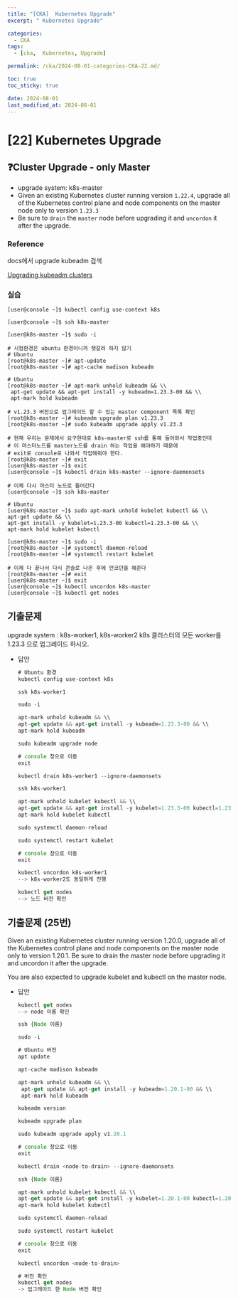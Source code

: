 ```yaml
---
title: "[CKA]  Kubernetes Upgrade"
excerpt: " Kubernetes Upgrade"

categories:
  - CKA
tags:
  - [cka,  Kubernetes, Upgrade]

permalink: /cka/2024-08-01-categories-CKA-22.md/

toc: true
toc_sticky: true

date: 2024-08-01
last_modified_at: 2024-08-01
---
```


# [22] Kubernetes Upgrade

## ❓Cluster Upgrade - only Master

- upgrade system: k8s-master
- Given an existing Kubernetes cluster running version `1.22.4`, upgrade all of the Kubernetes control plane and node components on the master node only to version `1.23.3`
- Be sure to `drain` the `master` node before upgrading it and `uncordon` it after the upgrade.

### Reference

docs에서 upgrade kubeadm 검색

[Upgrading kubeadm clusters](https://kubernetes.io/docs/tasks/administer-cluster/kubeadm/kubeadm-upgrade/)

### 실습

```docker
[user@console ~]$ kubectl config use-context k8s

[user@console ~]$ ssh k8s-master

[user@k8s-master ~]$ sudo -i

# 시험환경은 ubuntu 환경이니까 헷갈려 하지 않기
# Ubuntu
[root@k8s-master ~]# apt-update
[root@k8s-master ~]# apt-cache madison kubeadm

# Ubuntu
[root@k8s-master ~]# apt-mark unhold kubeadm && \\
 apt-get update && apt-get install -y kubeadm=1.23.3-00 && \\
 apt-mark hold kubeadm

# v1.23.3 버전으로 업그레이드 할 수 있는 master component 목록 확인
[root@k8s-master ~]# kubeadm upgrade plan v1.23.3
[root@k8s-master ~]# sudo kubeadm upgrade apply v1.23.3

# 현재 우리는 문제에서 요구한대로 k8s-master로 ssh를 통해 들어와서 작업중인데
# 이 마스터노드를 master노드를 drain 하는 작업을 해야하기 때문에
# exit로 console로 나와서 작업해줘야 한다.
[root@k8s-master ~]# exit
[user@k8s-master ~]$ exit
[user@console ~]$ kubectl drain k8s-master --ignore-daemonsets

# 이제 다시 마스터 노드로 들어간다
[user@console ~]$ ssh k8s-master

# Ubuntu
[user@k8s-master ~]$ sudo apt-mark unhold kubelet kubectl && \\
apt-get update && \\
apt-get install -y kubelet=1.23.3-00 kubectl=1.23.3-00 && \\
apt-mark hold kubelet kubectl

[user@k8s-master ~]$ sudo -i 
[root@k8s-master ~]# systemctl daemon-reload
[root@k8s-master ~]# systemctl restart kubelet

# 이제 다 끝나서 다시 콘솔로 나온 후에 언코던을 해준다
[root@k8s-master ~]# exit
[user@k8s-master ~]$ exit
[user@console ~]$ kubectl uncordon k8s-master
[user@console ~]$ kubectl get nodes

```

## 기출문제

upgrade system : k8s-worker1, k8s-worker2 k8s 클러스터의 모든 worker를 1.23.3 으로 업그레이드 하시오.

- 답안
    
    ```jsx
    # Ubuntu 환경
    kubectl config use-context k8s
    
    ```
    
    ```jsx
    ssh k8s-worker1
    
    sudo -i
    
    ```
    
    ```jsx
    apt-mark unhold kubeadm && \\
    apt-get update && apt-get install -y kubeadm=1.23.3-00 && \\
    apt-mark hold kubeadm
    
    ```
    
    ```jsx
    sudo kubeadm upgrade node
    
    ```
    
    ```jsx
    # console 창으로 이동
    exit
    
    ```
    
    ```jsx
    kubectl drain k8s-worker1 --ignore-daemonsets
    
    ```
    
    ```jsx
    ssh k8s-worker1
    
    ```
    
    ```jsx
    apt-mark unhold kubelet kubectl && \\
    apt-get update && apt-get install -y kubelet=1.23.3-00 kubectl=1.23.3-00 && \\
    apt-mark hold kubelet kubectl
    
    ```
    
    ```jsx
    sudo systemctl daemon-reload
    
    sudo systemctl restart kubelet
    
    ```
    
    ```jsx
    # console 창으로 이동
    exit
    
    ```
    
    ```jsx
    kubectl uncordon k8s-worker1
    --> k8s-worker2도 동일하게 진행
    
    ```
    
    ```jsx
    kubectl get nodes
    --> 노드 버전 확인
    
    ```

## 기출문제 (25번)

Given an existing Kubernetes cluster running version 1.20.0, upgrade all of the Kubernetes control plane and node components on the master node only to version 1.20.1. Be sure to drain the master node before upgrading it and uncordon it after the upgrade.

You are also expected to upgrade kubelet and kubectl on the master node.

- 답안  
    ```jsx
    kubectl get nodes
    --> node 이름 확인
    
    ```
    
    ```jsx
    ssh {Node 이름}
    
    sudo -i 
    
    ```
    
    ```jsx
    # Ubuntu 버전
    apt update
    
    ```
    
    ```jsx
    apt-cache madison kubeadm
    
    ```
    
    ```jsx
    apt-mark unhold kubeadm && \\
     apt-get update && apt-get install -y kubeadm=1.20.1-00 && \\
     apt-mark hold kubeadm
    
    ```
    
    ```jsx
    kubeadm version
    
    ```
    
    ```jsx
    kubeadm upgrade plan
    
    ```
    
    ```jsx
    sudo kubeadm upgrade apply v1.20.1
    
    ```
    
    ```jsx
    # console 창으로 이동
    exit
    
    ```
    
    ```jsx
    kubectl drain <node-to-drain> --ignore-daemonsets
    
    ```
    
    ```jsx
    ssh {Node 이름}
    
    ```
    
    ```jsx
    apt-mark unhold kubelet kubectl && \\
    apt-get update && apt-get install -y kubelet=1.20.1-00 kubectl=1.20.1-00 && \\
    apt-mark hold kubelet kubectl
    
    ```
    
    ```jsx
    sudo systemctl daemon-reload
    
    sudo systemctl restart kubelet
    
    ```
    
    ```jsx
    # console 창으로 이동
    exit
    
    ```
    
    ```jsx
    kubectl uncordon <node-to-drain>
    
    ```
    
    ```jsx
    # 버전 확인
    kubectl get nodes
    -> 업그레이드 한 Node 버전 확인
    
    ```
